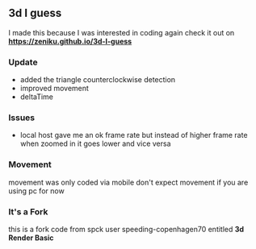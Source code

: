 ## 3d I guess
I made this because I was interested in coding again
check it out on **https://zeniku.github.io/3d-I-guess**

### Update
- added the triangle counterclockwise detection
- improved movement 
- deltaTime

### Issues
- local host gave me an ok frame rate but instead of higher frame rate when zoomed in
it goes lower and vice versa 

### Movement 
movement was only coded via mobile
don't expect movement if you are using pc for now

### It's a Fork
this is a fork code from spck user speeding-copenhagen70 entitled **3d Render Basic**
